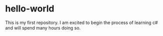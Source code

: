 # hello-world
This is my first repository.
I am excited to begin the process of learning c# and will spend many hours doing so.
